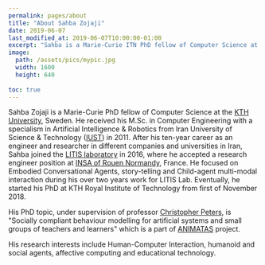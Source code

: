 ```yaml
---
permalink: pages/about
title: "About Sahba Zojaji"
date: 2019-06-07
last_modified_at: 2019-06-07T10:00:00-01:00
excerpt: "Sahba is a Marie-Curie ITN PhD fellow of Computer Science at the KTH University, Sweden, from Mashhad Iran."
image:
  path: /assets/pics/mypic.jpg
  width: 1600
  height: 640
  
toc: true
---
```

Sahba Zojaji is a Marie-Curie PhD fellow of Computer Science at the <a href="https://kth.se/" target="_blank">KTH University</a>, Sweden. He received his M.Sc. in Computer Engineering with a specialism in Artificial Intelligence & Robotics from Iran University of Science & Technology (<a href="http://www.iust.ac.ir/" target="_blank">IUST</a>) in 2011. After his ten-year career as an engineer and researcher in different companies and universities in Iran, Sahba joined the <a href="http://www.litislab.fr/"  target="_blank">LITIS laboratory</a> in 2016, where he accepted a research engineer position at <a href="https://www.insa-rouen.fr/" target="_blank">INSA of Rouen Normandy</a>, France. He focused on Embodied Conversational Agents, story-telling and Child-agent multi-modal interaction during his over two years work for LITIS Lab. Eventually, he started his PhD at KTH Royal Institute of Technology from first of November 2018.

His PhD topic, under supervision of professor <a href="https://www.kth.se/profile/chpeters" target="_blank">Christopher Peters</a>, is "Socially compliant behaviour modelling for artificial systems and small groups of teachers and learners" which is a part of <a href="http://www.animatas.eu/index.php?perma=ESR5" target="_blank">ANIMATAS</a> project.

His research interests include Human-Computer Interaction, humanoid and social agents, affective computing and educational technology.

